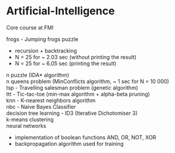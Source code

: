 # Artificial-Intelligence
Core course at FMI

frogs - Jumping frogs puzzle 
  * recursion + backtracking  
  * N = 25 for ~ 2.03 sec (without printing the result)  
  * N = 25 for ~ 6.05 sec (printing the result)  
  
n puzzle (IDА* algorithm)  
n queens problem (MinConflicts algorithm, ~ 1 sec for N = 10 000)  
tsp - Travelling salesman problem (genetic algorithm)  
ttt - Tic-tac-toe (min-max algorithm + alpha-beta pruning)  
knn - K-nearest neighbors algorithm  
nbc - Naive Bayes Classifier  
decision tree learning - ID3 (Iterative Dichotomiser 3)  
k-means clustering  
neural networks 
  * implementation of boolean functions AND, OR, NOT, XOR  
  * backpropagation algorithm used for training  
